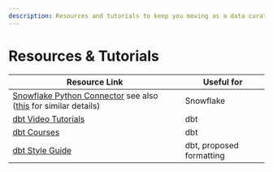 ```yaml
---
description: Resources and tutorials to keep you moving as a data curator
---
```


# Resources & Tutorials

| Resource Link                                                                                                                                                                             | Useful for               |
| ----------------------------------------------------------------------------------------------------------------------------------------------------------------------------------------- | ------------------------ |
| ​[Snowflake Python Connector](https://docs.snowflake.com/en/user-guide/python-connector.html) see also ([this](https://pypi.org/project/snowflake-connector-python/) for similar details) | Snowflake                |
| [dbt Video Tutorials](https://www.youtube.com/playlist?list=PLy4OcwImJzBLJzLYxpxaPUmCWp8j1esvT)                                                                                           | dbt                      |
| [dbt Courses](https://courses.getdbt.com/collections)                                                                                                                                     | dbt                      |
| [dbt Style Guide](https://github.com/dbt-labs/corp/blob/master/dbt\_style\_guide.md)                                                                                                      | dbt, proposed formatting |

